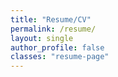 ```yaml
---
title: "Resume/CV"
permalink: /resume/
layout: single
author_profile: false
classes: "resume-page"
---
```

